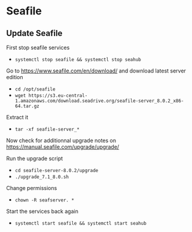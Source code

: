 # Seafile

## Update Seafile

First stop seafile services

- `systemctl stop seafile && systemctl stop seahub`

Go to https://www.seafile.com/en/download/ and download latest server edition

- `cd /opt/seafile`
- `wget https://s3.eu-central-1.amazonaws.com/download.seadrive.org/seafile-server_8.0.2_x86-64.tar.gz`

Extract it

- `tar -xf seafile-server_*`

Now check for additionnal upgrade notes on https://manual.seafile.com/upgrade/upgrade/

Run the upgrade script

- `cd seafile-server-8.0.2/upgrade`
- `./upgrade_7.1_8.0.sh`

Change permissions

- `chown -R seafserver. *`

Start the services back again

- `systemctl start seafile && systemctl start seahub`
